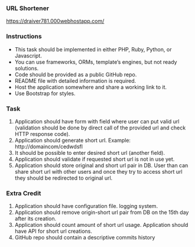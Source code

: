 
###   URL Shortener
https://draiver781.000webhostapp.com/
###  Instructions

- This task should be implemented in either PHP, Ruby, Python, or Javascript. 
- You can use frameworks, ORMs, template’s engines, but not ready solutions. 
- Code should be provided as a public GitHub repo. 
- README file with detailed information is required. 
- Host the application somewhere and share a working link to it.
- Use Bootstrap for styles.


### Task

1. Application should have form with field where user can put valid url (validation should be done by direct call of the provided url and check HTTP response code).
2. Application should generate short url. Example: http://domaincom/cedwdsfl
3. It should be possible to enter desired short url (another field).
4. Application should validate if requested short url is not in use yet.
5. Application should store original and short url pair in DB. User than can share short url with other users and once they try to access short url they should be redirected to original url.


### Extra Credit

1. Application should have configuration file. logging system.
2. Application should remove origin-short url pair from DB on the 15th day after its creation.
3. Application should count amount of short url usage. Application should have API for short url creations.
4. GitHub repo should contain a descriptive commits history
